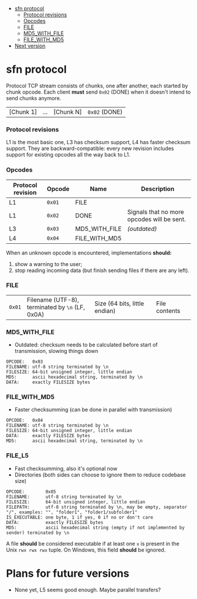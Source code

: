 * [sfn protocol](#sfn-protocol)
   * [Protocol revisions](#protocol-revisions)
   * [Opcodes](#opcodes)
   * [FILE](#file)
   * [MD5_WITH_FILE](#md5_with_file)
   * [FILE_WITH_MD5](#file_with_md5)
* [Next version](#next-version)


# sfn protocol

Protocol TCP stream consists of chunks, one after another, each started by chunk opcode. Each client **must** send `0x02` (DONE) when it doesn't intend to send chunks anymore.

|           |     |           |               |
| --------- | --- | --------- | ------------- |
| [Chunk 1] | ... | [Chunk N] | `0x02` (DONE) |

### Protocol revisions

L1 is the most basic one, L3 has checksum support, L4 has faster checksum support. They are backward-compatible: every new revision includes support for existing opcodes all the way back to L1.

### Opcodes

Protocol revision|Opcode|Name|Description
-----------------|------|----|-----------
L1 | `0x01` | FILE |
L1 | `0x02` | DONE | Signals that no more opcodes will be sent.
L3 | `0x03` | MD5_WITH_FILE | _(outdated)_
L4 | `0x04` | FILE_WITH_MD5 |

When an unknown opcode is encountered, implementations **should:**

1) show a warning to the user;
2) stop reading incoming data (but finish sending files if there are any left).

### FILE

|        |                                                      |                               |               |
| ------ | ---------------------------------------------------- | ----------------------------- | ------------- |
| `0x01` | Filename (UTF-8),<br />terminated by `\n` (LF, 0x0A) | Size (64 bits, little endian) | File contents |


### MD5_WITH_FILE

* Outdated: checksum needs to be calculated before start of transmission, slowing things down

```
OPCODE:   0x03
FILENAME: utf-8 string terminated by \n
FILESIZE: 64-bit unsigned integer, little endian
MD5:      ascii hexadecimal string, terminated by \n
DATA:     exactly FILESIZE bytes
```

### FILE_WITH_MD5

* Faster checksumming (can be done in parallel with transmission)

```
OPCODE:   0x04
FILENAME: utf-8 string terminated by \n
FILESIZE: 64-bit unsigned integer, little endian
DATA:     exactly FILESIZE bytes
MD5:      ascii hexadecimal string, terminated by \n
```


### FILE_L5

* Fast checksumming, also it's optional now
* Directories (both sides can choose to ignore them to reduce codebase size)

```
OPCODE:        0x05
FILENAME:      utf-8 string terminated by \n
FILESIZE:      64-bit unsigned integer, little endian
FILEPATH:      utf-8 string terminated by \n, may be empty, separator "/", examples: "", "folder1", "folder1/subfolder1"
IS_EXECUTABLE: one byte, 1 if yes, 0 if no or don't care
DATA:          exactly FILESIZE bytes
MD5:           ascii hexadecimal string (empty if not implemented by sender) terminated by \n
```

A file **should** be considered executable if at least one `x` is present in the Unix `rwx rwx rwx` tuple. On Windows, this field **should** be ignored.


# Plans for future versions

* None yet, L5 seems good enough. Maybe parallel transfers?
